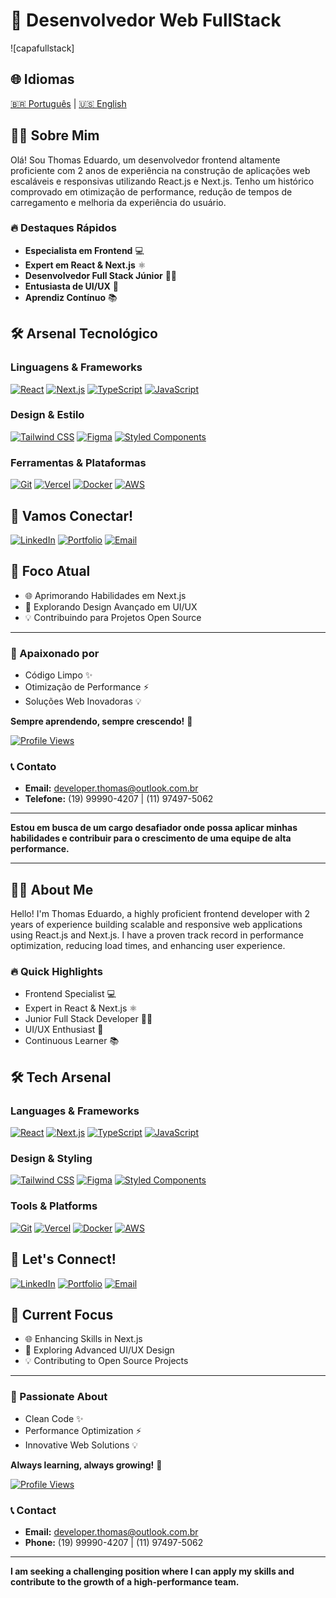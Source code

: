 # 🚀 Desenvolvedor Web FullStack

![capafullstack]

## 🌐 Idiomas
[🇧🇷 Português](link-para-portugues) | [🇺🇸 English]([link-para-ingles](https://github.com/odevthomas#-about-me))

## 👨‍💻 Sobre Mim

Olá! Sou Thomas Eduardo, um desenvolvedor frontend altamente proficiente com 2 anos de experiência na construção de aplicações web escaláveis e responsivas utilizando React.js e Next.js. Tenho um histórico comprovado em otimização de performance, redução de tempos de carregamento e melhoria da experiência do usuário.

### 🔥 Destaques Rápidos
- **Especialista em Frontend** 💻
- **Expert em React & Next.js** ⚛️
- **Desenvolvedor Full Stack Júnior** 👨‍💻
- **Entusiasta de UI/UX** 🎨
- **Aprendiz Contínuo** 📚

## 🛠️ Arsenal Tecnológico

### Linguagens & Frameworks
[![React](https://img.shields.io/badge/React-20232A?style=for-the-badge&logo=react&logoColor=61DAFB)](https://reactjs.org/)
[![Next.js](https://img.shields.io/badge/Next.js-000000?style=for-the-badge&logo=nextdotjs&logoColor=white)](https://nextjs.org/)
[![TypeScript](https://img.shields.io/badge/TypeScript-007ACC?style=for-the-badge&logo=typescript&logoColor=white)](https://www.typescriptlang.org/)
[![JavaScript](https://img.shields.io/badge/JavaScript-F7DF1E?style=for-the-badge&logo=javascript&logoColor=black)](https://developer.mozilla.org/pt-BR/docs/Web/JavaScript)

### Design & Estilo
[![Tailwind CSS](https://img.shields.io/badge/Tailwind_CSS-38B2AC?style=for-the-badge&logo=tailwind-css&logoColor=white)](https://tailwindcss.com/)
[![Figma](https://img.shields.io/badge/Figma-F24E1E?style=for-the-badge&logo=figma&logoColor=white)](https://www.figma.com/)
[![Styled Components](https://img.shields.io/badge/styled--components-DB7093?style=for-the-badge&logo=styled-components&logoColor=white)](https://styled-components.com/)

### Ferramentas & Plataformas
[![Git](https://img.shields.io/badge/GIT-E44C30?style=for-the-badge&logo=git&logoColor=white)](https://git-scm.com/)
[![Vercel](https://img.shields.io/badge/Vercel-000000?style=for-the-badge&logo=vercel&logoColor=white)](https://vercel.com/)
[![Docker](https://img.shields.io/badge/Docker-2CA5E0?style=for-the-badge&logo=docker&logoColor=white)](https://www.docker.com/)
[![AWS](https://img.shields.io/badge/AWS-232F3E?style=for-the-badge&logo=amazonaws&logoColor=white)](https://aws.amazon.com/)

## 🔗 Vamos Conectar!

[![LinkedIn](https://img.shields.io/badge/LinkedIn-0077B5?style=for-the-badge&logo=linkedin&logoColor=white)](https://www.linkedin.com/in/thmeduardo)
[![Portfolio](https://img.shields.io/badge/Portfolio-255E63?style=for-the-badge&logo=About.me&logoColor=white)](https://www.devthm.site)
[![Email](https://img.shields.io/badge/Email-D14836?style=for-the-badge&logo=gmail&logoColor=white)](mailto:developer.thomas@outlook.com.br)

## 🚀 Foco Atual

- 🌐 Aprimorando Habilidades em Next.js
- 🎨 Explorando Design Avançado em UI/UX
- 💡 Contribuindo para Projetos Open Source

---

### 💬 Apaixonado por
- Código Limpo ✨
- Otimização de Performance ⚡
- Soluções Web Inovadoras 💡

**Sempre aprendendo, sempre crescendo!** 🌱

[![Profile Views](https://komarev.com/ghpvc/?username=devthomas&style=flat-square)](https://github.com/devthomas)

### 📞 Contato
- **Email:** developer.thomas@outlook.com.br
- **Telefone:** (19) 99990-4207 | (11) 97497-5062

---

**Estou em busca de um cargo desafiador onde possa aplicar minhas habilidades e contribuir para o crescimento de uma equipe de alta performance.**

---

## 👨‍💻 About Me

Hello! I'm Thomas Eduardo, a highly proficient frontend developer with 2 years of experience building scalable and responsive web applications using React.js and Next.js. I have a proven track record in performance optimization, reducing load times, and enhancing user experience.

### 🔥 Quick Highlights
- Frontend Specialist 💻
- Expert in React & Next.js ⚛️
- Junior Full Stack Developer 👨‍💻
- UI/UX Enthusiast 🎨
- Continuous Learner 📚

## 🛠️ Tech Arsenal

### Languages & Frameworks
[![React](https://img.shields.io/badge/React-20232A?style=for-the-badge&logo=react&logoColor=61DAFB)](https://reactjs.org/)
[![Next.js](https://img.shields.io/badge/Next.js-000000?style=for-the-badge&logo=nextdotjs&logoColor=white)](https://nextjs.org/)
[![TypeScript](https://img.shields.io/badge/TypeScript-007ACC?style=for-the-badge&logo=typescript&logoColor=white)](https://www.typescriptlang.org/)
[![JavaScript](https://img.shields.io/badge/JavaScript-F7DF1E?style=for-the-badge&logo=javascript&logoColor=black)](https://developer.mozilla.org/pt-BR/docs/Web/JavaScript)

### Design & Styling
[![Tailwind CSS](https://img.shields.io/badge/Tailwind_CSS-38B2AC?style=for-the-badge&logo=tailwind-css&logoColor=white)](https://tailwindcss.com/)
[![Figma](https://img.shields.io/badge/Figma-F24E1E?style=for-the-badge&logo=figma&logoColor=white)](https://www.figma.com/)
[![Styled Components](https://img.shields.io/badge/styled--components-DB7093?style=for-the-badge&logo=styled-components&logoColor=white)](https://styled-components.com/)

### Tools & Platforms
[![Git](https://img.shields.io/badge/GIT-E44C30?style=for-the-badge&logo=git&logoColor=white)](https://git-scm.com/)
[![Vercel](https://img.shields.io/badge/Vercel-000000?style=for-the-badge&logo=vercel&logoColor=white)](https://vercel.com/)
[![Docker](https://img.shields.io/badge/Docker-2CA5E0?style=for-the-badge&logo=docker&logoColor=white)](https://www.docker.com/)
[![AWS](https://img.shields.io/badge/AWS-232F3E?style=for-the-badge&logo=amazonaws&logoColor=white)](https://aws.amazon.com/)

## 🔗 Let's Connect!

[![LinkedIn](https://img.shields.io/badge/LinkedIn-0077B5?style=for-the-badge&logo=linkedin&logoColor=white)](https://www.linkedin.com/in/thmeduardo)
[![Portfolio](https://img.shields.io/badge/Portfolio-255E63?style=for-the-badge&logo=About.me&logoColor=white)](https://www.devthm.site)
[![Email](https://img.shields.io/badge/Email-D14836?style=for-the-badge&logo=gmail&logoColor=white)](mailto:developer.thomas@outlook.com.br)

## 🚀 Current Focus

- 🌐 Enhancing Skills in Next.js
- 🎨 Exploring Advanced UI/UX Design
- 💡 Contributing to Open Source Projects

---

### 💬 Passionate About
- Clean Code ✨
- Performance Optimization ⚡
- Innovative Web Solutions 💡

**Always learning, always growing!** 🌱

[![Profile Views](https://komarev.com/ghpvc/?username=devthomas&style=flat-square)](https://github.com/devthomas)

### 📞 Contact
- **Email:** developer.thomas@outlook.com.br
- **Phone:** (19) 99990-4207 | (11) 97497-5062

---

**I am seeking a challenging position where I can apply my skills and contribute to the growth of a high-performance team.**
